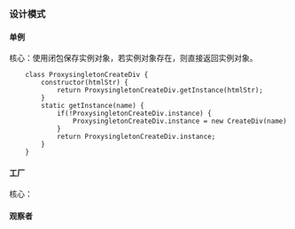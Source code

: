 ### 设计模式

#### 单例

核心：使用闭包保存实例对象，若实例对象存在，则直接返回实例对象。
```
    class ProxysingletonCreateDiv {
        constructor(htmlStr) {
            return ProxysingletonCreateDiv.getInstance(htmlStr);
        }
        static getInstance(name) {
            if(!ProxysingletonCreateDiv.instance) {
                ProxysingletonCreateDiv.instance = new CreateDiv(name)
            }
            return ProxysingletonCreateDiv.instance;
        }
    }
```

#### 工厂
核心：

#### 观察者
